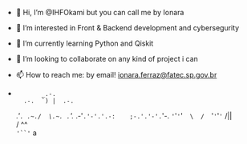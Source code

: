 - 👋 Hi, I’m @IHFOkami but you can call me by Ionara
- 👀 I’m interested in Front & Backend development and cybersegurity
- 🌱 I’m currently learning Python and Qiskit
- 💞️ I’m looking to collaborate on any kind of project i can
- 📫 How to reach me: by email! ionara.ferraz@fatec.sp.gov.br

-            _.-.  
        .-.  `) |  .-. 
    _.'`. .~./  \.~. .`'._
.-'`.'-'.'.-:    ;-.'.'-'.`'-.
 `'`'`'`'`   \  /   `'`'`'`'`
             /||\
            / ^^ \
            `'``'`
a
